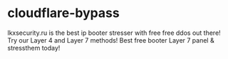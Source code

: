 # cloudflare-bypass
lkxsecurity.ru is the best ip booter stresser with free free ddos out there! Try our Layer 4 and Layer 7 methods! Best free booter Layer 7 panel &amp; stressthem today!
